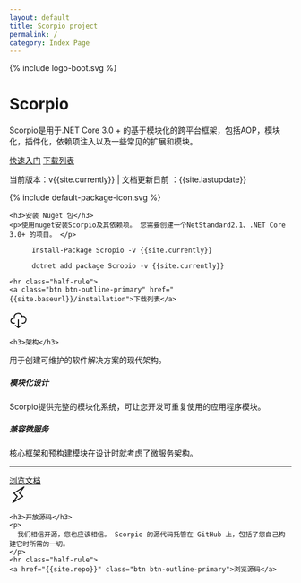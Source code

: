 ```yaml
---
layout: default
title: Scorpio project
permalink: /
category: Index Page
---
```

   <main class="bd-masthead" id="content" role="main">
  <div class="container">
    <div class="row align-items-center">
      <div class="col-6 mx-auto col-md-6 order-md-2">
        {% include logo-boot.svg %}
      </div>
      <div class="col-md-6 order-md-1 text-center text-md-left pr-md-5">
        <h1 class="mb-3 bd-text-purple-bright">Scorpio</h1>
        <p class="lead">
          Scorpio是用于.NET Core 3.0 + 的基于模块化的跨平台框架，包括AOP，模块化，插件化，依赖项注入以及一些常见的扩展和模块。
        </p>
        <div class="d-flex flex-column flex-md-row lead mb-3">
          <a href="{{site.baseurl}}/docs/getting-started/console" class="btn btn-lg btn-bd-primary mb-3 mb-md-0 mr-md-3" onclick="ga('send', 'event', 'Jumbotron actions', 'Get started', 'Get started');">快速入门</a>
          <a href="{{site.baseurl}}/installation" class="btn btn-lg btn-outline-secondary">下载列表</a>
        </div>
        <p class="text-muted mb-0">
           当前版本：v{{site.currently}} | 文档更新日前 ：{{site.lastupdate}}
        </p>
      </div>
    </div>
    
  </div>
</main>
<div class="masthead-followup row m-0 border border-white">
  <div class="col-12 col-md-4 p-3 p-md-5 bg-light border border-white">
    <!-- Icon by Bytesize https://github.com/danklammer/bytesize-icons -->
    {% include default-package-icon.svg %}

    <h3>安装 Nuget 包</h3>
    <p>使用nuget安装Scorpio及其依赖项。 您需要创建一个NetStandard2.1、.NET Core 3.0+ 的项目。 </p>

<figure class="highlight"><pre><code class="language-powershell" data-lang="sh">Install-Package Scropio <span class="nt">-v</span> {{site.currently}}</code></pre></figure>

<figure class="highlight"><pre><code class="language-sh" data-lang="sh">dotnet <span class="nb">add package </span>Scropio <span class="nt">-v</span> {{site.currently}}</code></pre></figure>

    <hr class="half-rule">
    <a class="btn btn-outline-primary" href="{{site.baseurl}}/installation">下载列表</a>
  </div>

  <div class="col-12 col-md-4 p-3 p-md-5 bg-light border border-white">
    <!-- Icon by Bytesize https://github.com/danklammer/bytesize-icons -->
    <svg xmlns="http://www.w3.org/2000/svg" focusable="false" width="32" height="32" fill="none" stroke="currentcolor" stroke-width="2" class="text-primary mb-2" viewBox="0 0 32 32" stroke-linecap="round" stroke-linejoin="round"><title>Download icon</title><path d="M9 22c-9 1-8-10 0-9C6 2 23 2 22 10c10-3 10 13 1 12m-12 4l5 4 5-4m-5-10v14"/></svg>

    <h3>架构</h3>
<p>用于创建可维护的软件解决方案的现代架构。</p>
<h5>模块化设计</h5>
<p>Scorpio提供完整的模块化系统，可让您开发可重复使用的应用程序模块。</p>

<h5>兼容微服务</h5>
<p>核心框架和预构建模块在设计时就考虑了微服务架构。</p>
    <hr class="half-rule">
    <a class="btn btn-outline-primary" href="{{site.baseurl}}/docs">浏览文档</a>
  </div>

  <div class="col-12 col-md-4 p-3 p-md-5 bg-light border border-white">
    <!-- Icon by Bytesize https://github.com/danklammer/bytesize-icons -->
    <svg xmlns="http://www.w3.org/2000/svg" focusable="false" width="32" height="32" fill="none" stroke="currentcolor" stroke-width="2" class="text-primary mb-2" viewBox="0 0 32 32" stroke-linecap="round" stroke-linejoin="round"><title>Lightning icon</title><path d="M18 13l8-11L8 13l6 6-8 11 18-11z"/></svg>


    <h3>开放源码</h3>
    <p>
      我们相信开源，您也应该相信。 Scorpio 的源代码托管在 GitHub 上，包括了您自己构建它时所需的一切。
    </p>
    <hr class="half-rule">
    <a href="{{site.repo}}" class="btn btn-outline-primary">浏览源码</a>
  </div>
</div>